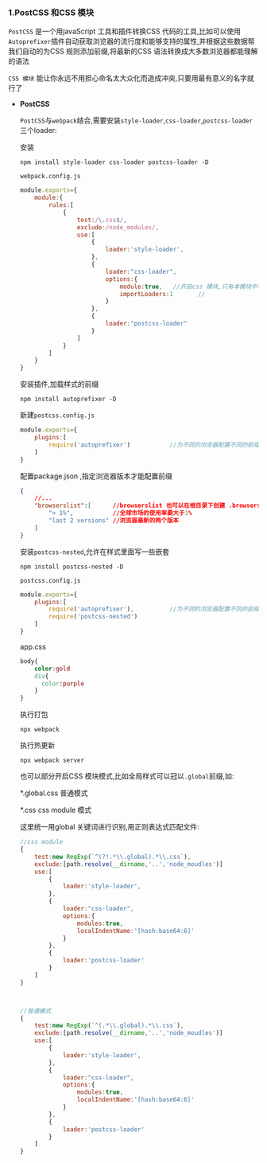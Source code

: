 ### 1.PostCSS 和CSS 模块

`PostCSS` 是一个用javaScript 工具和插件转换CSS 代码的工具,比如可以使用`Autoprefixer`插件自动获取浏览器的流行度和能够支持的属性,并根据这些数据帮我们自动的为CSS 规则添加前缀,将最新的CSS 语法转换成大多数浏览器都能理解的语法

`CSS 模块` 能让你永远不用担心命名太大众化而造成冲突,只要用最有意义的名字就行了

- **PostCSS**

  `PostCSS`与`webpack`结合,需要安装`style-loader`,`css-loader`,`postcss-loader` 三个loader:

  安装

  ```
  npm install style-loader css-loader postcss-loader -D
  ```

  `webpack.config.js`

  ```js
  module.exports={
      module:{
          rules:[
              {
                  test:/\.css$/,
                  exclude:/node_modules/,
                  use:[
                      {
                          loader:'style-loader',
                      },
                      {
                          loader:"css-loader",
                          options:{
                              module:true,   //开启css 模块,只有本模块中可以使用,相当于vue 的style 的scoped,可以import 导入css 文件为style,打印看看,是一个类,class 用 类.类名 表示,比如设置div 的class 为 style.box
                              importLoaders:1		//
                          }
                      },
                      {
                          loader:"postcss-loader"
                      }
                  ]
              }
          ]
      }
  }
  ```

  安装插件,加载样式的前缀

  ```
  npm install autoprefixer -D
  ```

  新建`postcss.config.js`

  ```js
  module.exports={
      plugins:[
          require('autoprefixer')			//为不同的浏览器配置不同的前缀,比如webkit-,ms-
      ]
  }
  ```

  配置package.json ,指定浏览器版本才能配置前缀

  ```json
  {
      //...
      "browserslist":[		//browserslist 也可以在根目录下创建 .browserslistrc 配置文件
          "> 1%",			//全球市场的使用率要大于1%
          "last 2 versions"	//浏览器最新的两个版本
      ]
  }
  ```

  安装`postcss-nested`,允许在样式里面写一些嵌套

  ```
  npm install postcss-nested -D
  ```

  `postcss.config.js`

  ```js
  module.exports={
      plugins:[
          require('autoprefixer'),			//为不同的浏览器配置不同的前缀,比如webkit-,ms-
          require('postcss-nested')
      ]
  }
  ```

  app.css

  ```css
  body{
      color:gold
      div{
      	color:purple        
      }
  }
  ```

  执行打包

  ```
  npx webpack
  ```

  执行热更新

  ```
  npx webpack server
  ```

  也可以部分开启CSS 模块模式,比如全局样式可以冠以`.global`前缀,如:

  *.global.css 普通模式

  *.css			css module 模式

  这里统一用global 关键词进行识别,用正则表达式匹配文件:

  ```js
  //css module
  {
      test:new RegExp(`^(?!.*\\.global).*\\.css`),
      exclude:[path.resolve(__dirname,'..','node_moudles')]
      use:[
          {
              loader:'style-loader',
          },
          {
              loader:"css-loader",
              options:{
                  modules:true,
                  localIndentName:'[hash:base64:6]'
              }
          },
          {
              loader:'postcss-loader'
          }
      ]
  }
  
  
  
  //普通模式
  {
      test:new RegExp(`^(.*\\.global).*\\.css`),
      exclude:[path.resolve(__dirname,'..','node_moudles')]
      use:[
          {
              loader:'style-loader',
          },
          {
              loader:"css-loader",
              options:{
                  modules:true,
                  localIndentName:'[hash:base64:6]'
              }
          },
          {
              loader:'postcss-loader'
          }
      ]
  }
  ```

  

